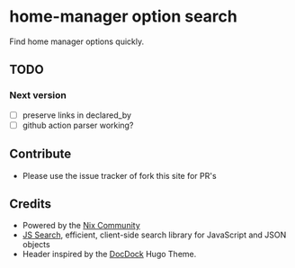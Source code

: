 # home-manager option search

Find home manager options quickly.

## TODO

### Next version

- [ ] preserve links in declared_by
- [ ] github action parser working?

## Contribute

- Please use the issue tracker of fork this site for PR's

## Credits

- Powered by the [Nix Community](https://nix-community.org/)
- [JS Search](https://github.com/bvaughn/js-search), efficient, client-side search library for JavaScript and JSON objects
- Header inspired by the [DocDock](https://docdock.vjeantet.fr/) Hugo Theme.
